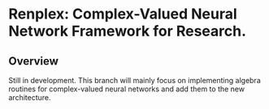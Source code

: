 # Renplex: Complex-Valued Neural Network Framework for Research.

## Overview
Still in development. This branch will mainly focus on implementing algebra routines for complex-valued neural networks and add them to the new architecture.
